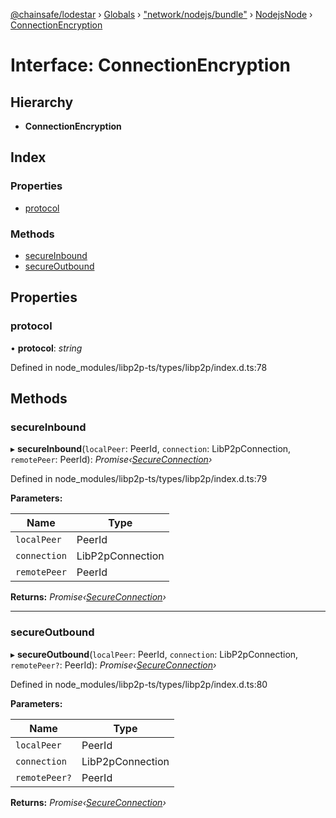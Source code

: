 [@chainsafe/lodestar](../README.md) › [Globals](../globals.md) › ["network/nodejs/bundle"](../modules/_network_nodejs_bundle_.md) › [NodejsNode](../classes/_network_nodejs_bundle_.nodejsnode.md) › [ConnectionEncryption](_network_nodejs_bundle_.nodejsnode.connectionencryption.md)

# Interface: ConnectionEncryption

## Hierarchy

* **ConnectionEncryption**

## Index

### Properties

* [protocol](_network_nodejs_bundle_.nodejsnode.connectionencryption.md#protocol)

### Methods

* [secureInbound](_network_nodejs_bundle_.nodejsnode.connectionencryption.md#secureinbound)
* [secureOutbound](_network_nodejs_bundle_.nodejsnode.connectionencryption.md#secureoutbound)

## Properties

###  protocol

• **protocol**: *string*

Defined in node_modules/libp2p-ts/types/libp2p/index.d.ts:78

## Methods

###  secureInbound

▸ **secureInbound**(`localPeer`: PeerId, `connection`: LibP2pConnection, `remotePeer`: PeerId): *Promise‹[SecureConnection](_network_nodejs_bundle_.nodejsnode.secureconnection.md)›*

Defined in node_modules/libp2p-ts/types/libp2p/index.d.ts:79

**Parameters:**

Name | Type |
------ | ------ |
`localPeer` | PeerId |
`connection` | LibP2pConnection |
`remotePeer` | PeerId |

**Returns:** *Promise‹[SecureConnection](_network_nodejs_bundle_.nodejsnode.secureconnection.md)›*

___

###  secureOutbound

▸ **secureOutbound**(`localPeer`: PeerId, `connection`: LibP2pConnection, `remotePeer?`: PeerId): *Promise‹[SecureConnection](_network_nodejs_bundle_.nodejsnode.secureconnection.md)›*

Defined in node_modules/libp2p-ts/types/libp2p/index.d.ts:80

**Parameters:**

Name | Type |
------ | ------ |
`localPeer` | PeerId |
`connection` | LibP2pConnection |
`remotePeer?` | PeerId |

**Returns:** *Promise‹[SecureConnection](_network_nodejs_bundle_.nodejsnode.secureconnection.md)›*
